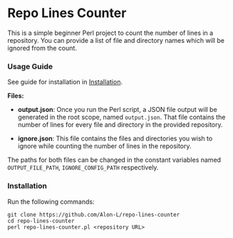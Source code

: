 # Repo Lines Counter
This is a simple beginner Perl project to count the number of lines in a repository.
You can provide a list of file and directory names which will be ignored from the count.

### Usage Guide
See guide for installation in [Installation](#Installation).

__Files:__

- **output.json**: Once you run the Perl script, a JSON file output will be generated in the root scope, named `output.json`.
That file contains the number of lines for every file and directory in the provided repository.

- **ignore.json**: This file contains the files and directories you wish to ignore while counting the number of lines in the repository.

The paths for both files can be changed in the constant variables named `OUTPUT_FILE_PATH`, `IGNORE_CONFIG_PATH` respectively.

### Installation
Run the following commands:
```
git clone https://github.com/Alon-L/repo-lines-counter
cd repo-lines-counter
perl repo-lines-counter.pl <repository URL>
```